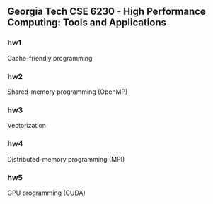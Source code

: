 ## Georgia Tech CSE 6230 - High Performance Computing: Tools and Applications

### hw1
Cache-friendly programming

### hw2
Shared-memory programming (OpenMP)
 
### hw3
Vectorization

### hw4
Distributed-memory programming (MPI)

### hw5
GPU programming (CUDA)